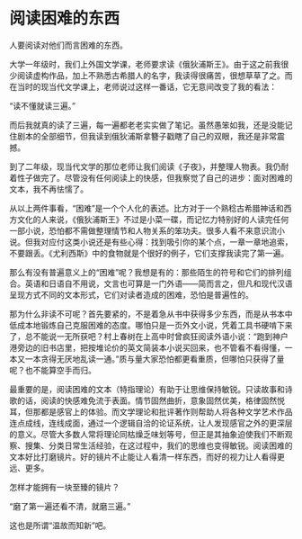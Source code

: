 # 阅读困难的东西

人要阅读对他们而言困难的东西。

大学一年级时，我们上外国文学课，老师要求读《俄狄浦斯王》。由于这之前我很少阅读虚构作品，加上不熟悉古希腊人的名字，我读得很痛苦，很想草草了之。而在当时的现当代文学课上，老师说过这样一番话，它无意间改变了我的看法：

“读不懂就读三遍。”

而后我就真的读了三遍，每一遍都老老实实做了笔记。虽然愚笨如我，还是没能记住剧本的全部细节，但我读到俄狄浦斯拿簪子戳瞎了自己的双眼，我还是非常震撼。

到了二年级，现当代文学的那位老师让我们阅读《子夜》，并整理人物表。我仍耐着性子做完了。尽管没有任何阅读上的快感，但我察觉了自己的进步：面对困难的文本，我不再怯懦了。

从以上两件事看，“困难”是一个个人化的表述。比方对于一个熟稔古希腊神话和西方文化的人来说，《俄狄浦斯王》不过是小菜一碟，而记忆力特别好的人读完任何一部小说，恐怕都不需做整理情节和人物关系的笨功夫。很多人看不来意识流小说。但我对应付这类小说还是有些心得：找到吸引你的某个点，一章一章地追索，不要跟丢。《尤利西斯》中的食物就是个很好的例子，它们支撑我读完了第一遍。

那么有没有普遍意义上的“困难”呢？我想是有的：那些陌生的符号和它们的排列组合。英语和日语自不用说，文言也可算是一门外语——简而言之，但凡和现代汉语呈现方式不同的文本形式，它们对读者造成的困难，恐怕是普遍性的。

那为什么非读不可呢？首先要紧的，不是着急从书中获得多少东西，而是从书本中低成本地锻炼自己克服困难的态度。哪怕只是一页外文小说，凭着工具书硬啃下来了，总不能说一无所获吧？村上春树在上高中时曾疯狂阅读外语小说：“跑到神户港旁边的旧书店里，把按堆论价的英文简装本小说买回来，也不管看不看得懂，一本又一本贪得无厌地乱读一通。”质与量大家恐怕都更看重质，但哪怕只获得了量呢？也不能算空手而归。

最重要的是，阅读困难的文本（特指理论）有助于让思维保持敏锐。只读故事和诗歌的话，阅读的快感难免流于表面。情节固然曲折，意象固然优美，格律固然悦耳，但那都是感官上的体验。而文学理论和批评著作则帮助人将各种文学艺术作品连点成线，连线成面，通过一个逻辑自洽的论证系统，让人发现感官之外的更深层的意义。尽管大多数人常将理论同枯燥乏味划等号，但正是其抽象迫使我们不断观察、搜集、分类日常生活经验，在这过程中，我们的思维也变得敏锐。阅读困难的文本好比打磨镜片。好的镜片不止能让人看清一样东西，而好的视力让人看得更远、更多。

怎样才能拥有一块至臻的镜片？

“磨了第一遍还看不清，就磨三遍。”

这也是所谓“温故而知新”吧。




